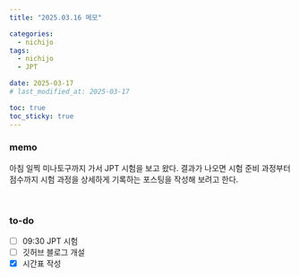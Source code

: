 ```yaml
---
title: "2025.03.16 메모"

categories:
  - nichijo
tags:
  - nichijo
  - JPT

date: 2025-03-17
# last_modified_at: 2025-03-17

toc: true
toc_sticky: true
---
```


### memo
아침 일찍 미나토구까지 가서 JPT 시험을 보고 왔다. 결과가 나오면 시험 준비 과정부터 점수까지 시험 과정을 상세하게 기록하는 포스팅을 작성해 보려고 한다.

<br />

### to-do
- [ ] 09:30 JPT 시험
- [ ] 깃허브 블로그 개설
- [x] 시간표 작성

<!-- Nested and mixed lists are an interesting beast. It's a corner case to make sure that

* Lists within lists do not break the ordered list numbering order
* Your list styles go deep enough.

### Ordered -- Unordered -- Ordered

1. ordered item
2. ordered item 
   * **unordered**
   * **unordered** 
     1. ordered item
     2. ordered item
3. ordered item
4. ordered item

### Ordered -- Unordered -- Unordered

1. ordered item
2. ordered item 
   * **unordered**
   * **unordered** 
     * unordered item
     * unordered item
3. ordered item
4. ordered item

### Unordered -- Ordered -- Unordered

* unordered item
* unordered item 
  1. ordered
  2. ordered 
     * unordered item
     * unordered item
* unordered item
* unordered item

### Unordered -- Unordered -- Ordered

* unordered item
* unordered item 
  * unordered
  * unordered 
    1. **ordered item**
    2. **ordered item**
* unordered item
* unordered item

### Task Lists

- [ ] Finish my changes
- [x] Push my commits to GitHub
- [x] Open a pull request -->